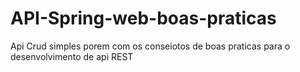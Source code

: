 # API-Spring-web-boas-praticas
 Api Crud simples porem com os conseiotos de boas praticas para o desenvolvimento de api REST

